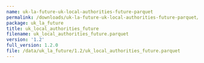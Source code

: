```yaml
---
name: uk-la-future-uk-local-authorities-future-parquet
permalink: /downloads/uk-la-future-uk-local-authorities-future-parquet/1_2
package: uk_la_future
title: uk_local_authorities_future
filename: uk_local_authorities_future.parquet
version: '1.2'
full_version: 1.2.0
file: /data/uk_la_future/1.2/uk_local_authorities_future.parquet
---
```

